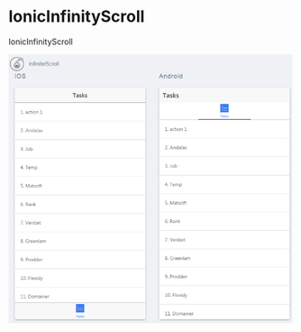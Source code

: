 # IonicInfinityScroll
IonicInfinityScroll

<img src='https://github.com/kosomi/IonicInfinityScroll/blob/master/Untitled.png'>
